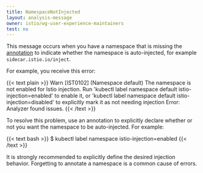 ```yaml
---
title: NamespaceNotInjected
layout: analysis-message
owner: istio/wg-user-experience-maintainers
test: no
---
```


This message occurs when you have a namespace that is missing the
[annotation](/ko/docs/reference/config/annotations/) to indicate whether the
namespace is auto-injected, for example `sidecar.istio.io/inject`.

For example, you receive this error:

{{< text plain >}}
Warn [IST0102] (Namespace default) The namespace is not enabled for Istio
injection. Run 'kubectl label namespace default istio-injection=enabled' to
enable it, or 'kubectl label namespace default istio-injection=disabled' to
explicitly mark it as not needing injection Error: Analyzer found issues.
{{< /text >}}

To resolve this problem, use an annotation to explicitly declare whether
or not you want the namespace to be auto-injected. For example:

{{< text bash >}}
$ kubectl label namespace <namespace-name> istio-injection=enabled
{{< /text >}}

It is strongly recommended to explicitly define the desired injection behavior.
Forgetting to annotate a namespace is a common cause of errors.
